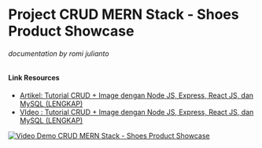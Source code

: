 # Project CRUD MERN Stack - Shoes Product Showcase
###### _documentation by romi julianto_
#### Link Resources
- [Artikel: Tutorial CRUD + Image dengan Node JS, Express, React JS, dan MySQL (LENGKAP)](https://mfikri.com/artikel/crud-upload-express-reactjs)
- [VIdeo : Tutorial CRUD + Image dengan Node JS, Express, React JS, dan MySQL (LENGKAP)](https://www.youtube.com/watch?v=jPjPGAQOMac)

[![Video Demo CRUD MERN Stack - Shoes Product Showcase](https://i.ibb.co/17CxPTC/Screenshot-2022-09-19-084300.png)](https://youtu.be/yOr3iyguOzc)
